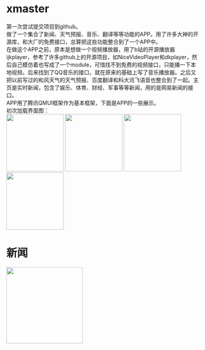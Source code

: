 # xmaster
第一次尝试提交项目到github。
</br>
做了一个集合了新闻、天气预报、音乐、翻译等等功能的APP。用了许多大神的开源库，和大厂的免费接口，总算把这些功能整合到了一个APP中。
</br>
在做这个APP之前，原本是想做一个视频播放器，用了b站的开源播放器ijkplayer，参考了许多github上的开源项目，如NiceVideoPlayer和dkplayer，然后自己模仿着也写成了一个module，可惜找不到免费的视频接口，只能播一下本地视频。后来找到了QQ音乐的接口，就在原来的基础上写了音乐播放器。之后又把以前写过的和风天气的天气预报、百度翻译和科大讯飞语音也整合到了一起。主页是实时新闻，包含了娱乐、体育、财经、军事等等新闻，用的是网易新闻的接口。
</br>
APP用了腾讯QMUI框架作为基本框架，下面是APP的一些展示。
</br>
初次加载界面图：
</br>
<img src="https://github.com/xuyiyiyi/xmaster/raw/master/screenshot/p1.jpg" width="150"/>
<img src="https://github.com/xuyiyiyi/xmaster/raw/master/screenshot/p2.jpg" width="150"/>
<img src="https://github.com/xuyiyiyi/xmaster/raw/master/screenshot/p3.jpg" width="150"/>
<img src="https://github.com/xuyiyiyi/xmaster/raw/master/screenshot/p4.jpg" width="150"/>
</br>
# 新闻
<img src="https://github.com/xuyiyiyi/xmaster/raw/master/screenshot/news.jpg" width="200"/>
